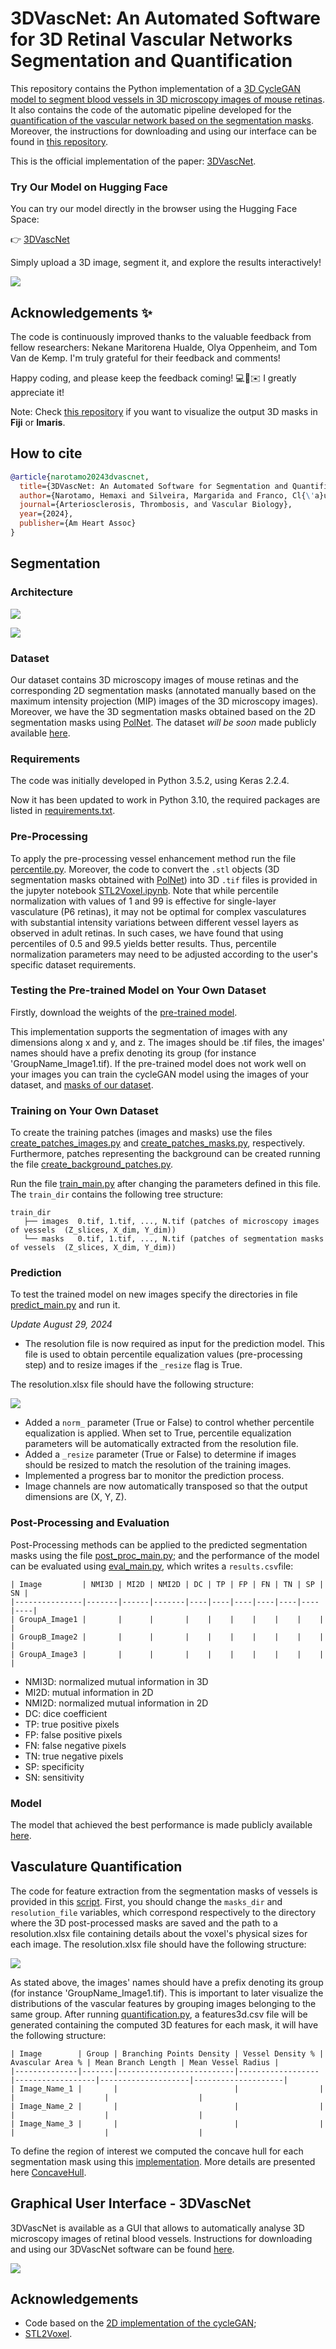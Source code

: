 # 3DVascNet: An Automated Software for 3D Retinal Vascular Networks Segmentation and Quantification

This repository contains the Python implementation of a [3D CycleGAN model to segment blood vessels in 3D microscopy images of mouse retinas](https://github.com/HemaxiN/3DVascNet/tree/main#segmentation). It also contains the code of the automatic pipeline developed for the [quantification of the vascular network based on the segmentation masks](https://github.com/HemaxiN/3DVascNet/tree/main#vasculature-quantification). Moreover, the instructions for downloading and using our interface can be found in [this repository](https://github.com/HemaxiN/3DVascNet/tree/main#graphical-user-interface---3dvascnet).

This is the official implementation of the paper: [3DVascNet](https://www.ahajournals.org/doi/abs/10.1161/ATVBAHA.124.320672). 

### Try Our Model on Hugging Face

You can try our model directly in the browser using the Hugging Face Space:

👉 [3DVascNet](https://huggingface.co/spaces/Hemaxi/3DVascNet)

Simply upload a 3D image, segment it, and explore the results interactively!


![](https://github.com/HemaxiN/3DVesselSegmentation/blob/main/images/hugging_face.PNG)


## Acknowledgements ✨

The code is continuously improved thanks to the valuable feedback from fellow researchers: Nekane Maritorena Hualde, Olya Oppenheim, and Tom Van de Kemp. I'm truly grateful for their feedback and comments!

Happy coding, and please keep the feedback coming! 💻🚀✉️ I greatly appreciate it!

Note: Check [this repository](https://github.com/HemaxiN/transpose_masks_3DVascNet) if you want to visualize the output 3D masks in **Fiji** or **Imaris**.

## How to cite

```bibtex
@article{narotamo20243dvascnet,
  title={3DVascNet: An Automated Software for Segmentation and Quantification of Mouse Vascular Networks in 3D},
  author={Narotamo, Hemaxi and Silveira, Margarida and Franco, Cl{\'a}udio A},
  journal={Arteriosclerosis, Thrombosis, and Vascular Biology},
  year={2024},
  publisher={Am Heart Assoc}
}
```

## Segmentation

### Architecture

![](https://github.com/HemaxiN/3DVesselSegmentation/blob/main/images/overview.png)

![](https://github.com/HemaxiN/3DVesselSegmentation/blob/main/images/architecturegit3.png)



### Dataset

Our dataset contains 3D microscopy images of mouse retinas and the corresponding 2D segmentation masks (annotated manually based on the maximum intensity projection (MIP) images of the 3D microscopy images). Moreover, we have the 3D segmentation masks obtained based on the 2D segmentation masks using [PolNet](https://github.com/mobernabeu/polnet).
The dataset *will be soon* made publicly available [here](https://huggingface.co/datasets/Hemaxi/3DVesselSegmentation/tree/main).

### Requirements

The code was initially developed in Python 3.5.2, using Keras 2.2.4. 

Now it has been updated to work in Python 3.10, the required packages are listed in [requirements.txt](https://github.com/HemaxiN/3DVesselSegmentation/blob/main/utils/requirements.txt).

### Pre-Processing

To apply the pre-processing vessel enhancement method run the file [percentile.py](https://github.com/HemaxiN/3DVesselSegmentation/blob/main/preprocessing/percentile.py). Moreover, the code to convert the ```.stl``` objects (3D segmentation masks obtained with [PolNet](https://github.com/mobernabeu/polnet)) into 3D ```.tif``` files is provided in the jupyter notebook [STL2Voxel.ipynb](https://github.com/HemaxiN/3DVesselSegmentation/blob/main/preprocessing/STL2Voxel.ipynb). Note that while percentile normalization with values of 1 and 99 is effective for single-layer vasculature (P6 retinas), it may not be optimal for complex vasculatures with substantial intensity variations between different vessel layers as observed in adult retinas. In such cases, we have found that using percentiles of 0.5 and 99.5 yields better results. Thus, percentile normalization parameters may need to be adjusted according to the user's specific dataset requirements.


### Testing the Pre-trained Model on Your Own Dataset

Firstly, download the weights of the [pre-trained model](https://huggingface.co/Hemaxi/3DCycleGAN/tree/main).

This implementation supports the segmentation of images with any dimensions along x and y, and z.
The images should be .tif files, the images' names should have a prefix denoting its group (for instance 'GroupName_Image1.tif).
If the pre-trained model does not work well on your images you can train the cycleGAN model using the images of your dataset, and [masks of our dataset](https://huggingface.co/datasets/Hemaxi/3DVesselSegmentation/tree/main).

### Training on Your Own Dataset


To create the training patches (images and masks) use the files [create_patches_images.py](https://github.com/HemaxiN/3DVesselSegmentation/blob/main/preprocessing/create_patches_images.py) and [create_patches_masks.py](https://github.com/HemaxiN/3DVesselSegmentation/blob/main/preprocessing/create_patches_masks.py), respectively. Furthermore, patches representing the background can be created running the file [create_background_patches.py](https://github.com/HemaxiN/3DVesselSegmentation/blob/main/preprocessing/create_background_patches.py).

Run the file [train_main.py](https://github.com/HemaxiN/3DVesselSegmentation/blob/main/train_main.py) after changing the parameters defined in this file.
The `train_dir` contains the following tree structure:

```
train_dir
   ├── images  0.tif, 1.tif, ..., N.tif (patches of microscopy images of vessels  (Z_slices, X_dim, Y_dim))
   └── masks   0.tif, 1.tif, ..., N.tif (patches of segmentation masks of vessels  (Z_slices, X_dim, Y_dim))
```


### Prediction

To test the trained model on new images specify the directories in file [predict_main.py](https://github.com/HemaxiN/3DVesselSegmentation/blob/main/predict_main.py) and run it.

*Update August 29, 2024*
- The resolution file is now required as input for the prediction model. This file is used to obtain percentile equalization values (pre-processing step) and to resize images if the ```_resize``` flag is True.

The resolution.xlsx file should have the following structure:

![](https://github.com/HemaxiN/3DVascNet/blob/main/images/resolutionfile.PNG)

- Added a ```norm_``` parameter (True or False) to control whether percentile equalization is applied. When set to True, percentile equalization parameters will be automatically extracted from the resolution file.
- Added a ```_resize``` parameter (True or False) to determine if images should be resized to match the resolution of the training images.
- Implemented a progress bar to monitor the prediction process.
- Image channels are now automatically transposed so that the output dimensions are (X, Y, Z).


### Post-Processing and Evaluation

Post-Processing methods can be applied to the predicted segmentation masks using the file [post_proc_main.py](https://github.com/HemaxiN/3DVesselSegmentation/blob/main/post_proc_main.py); and the performance of the model can be evaluated using [eval_main.py](https://github.com/HemaxiN/3DVesselSegmentation/blob/main/eval_main.py), which writes a ```results.csv```file:

```
| Image         | NMI3D | MI2D | NMI2D | DC | TP | FP | FN | TN | SP | SN |
|---------------|-------|------|-------|----|----|----|----|----|----|----|
| GroupA_Image1 |       |      |       |    |    |    |    |    |    |    |
| GroupB_Image2 |       |      |       |    |    |    |    |    |    |    |
| GroupA_Image3 |       |      |       |    |    |    |    |    |    |    |
```


* NMI3D: normalized mutual information in 3D
* MI2D: mutual information in 2D
* NMI2D: normalized mutual information in 2D
* DC: dice coefficient
* TP: true positive pixels
* FP: false positive pixels
* FN: false negative pixels
* TN: true negative pixels
* SP: specificity
* SN: sensitivity


### Model

The model that achieved the best performance is made publicly available [here](https://huggingface.co/Hemaxi/3DCycleGAN/tree/main).

## Vasculature Quantification

The code for feature extraction from the segmentation masks of vessels is provided in this [script](https://github.com/HemaxiN/3DVascNet/blob/main/quantification.py). 
First, you should change the ```masks_dir``` and ```resolution_file``` variables, which correspond respectively to the directory where the 3D post-processed masks are saved and the path to a resolution.xlsx file containing details about the voxel's physical sizes for each image.
The resolution.xlsx file should have the following structure:

![](https://github.com/HemaxiN/3DVascNet/blob/main/images/resolutionfile.PNG)

As stated above, the images' names should have a prefix denoting its group (for instance 'GroupName_Image1.tif). This is important to later visualize the distributions of the vascular features by grouping images belonging to the same group.
After running [quantification.py](https://github.com/HemaxiN/3DVascNet/blob/main/quantification.py), a features3d.csv file will be generated containing the computed 3D features for each mask, it will have the following structure:

```
| Image        | Group | Branching Points Density | Vessel Density % | Avascular Area % | Mean Branch Length | Mean Vessel Radius |
|--------------|-------|--------------------------|------------------|------------------|--------------------|--------------------|
| Image_Name_1 |       |                          |                  |                  |                    |                    |  
| Image_Name_2 |       |                          |                  |                  |                    |                    |    
| Image_Name_3 |       |                          |                  |                  |                    |                    |    
```

To define the region of interest we computed the concave hull for each segmentation mask using this [implementation](https://github.com/sebastianbeyer/concavehull).
More details are presented here [ConcaveHull](https://github.com/HemaxiN/3DVesselSegmentation/blob/main/ConcaveHull).

## Graphical User Interface - 3DVascNet

3DVascNet is available as a GUI that allows to automatically analyse 3D microscopy images of retinal blood vessels.
Instructions for downloading and using our 3DVascNet software can be found [here](https://github.com/HemaxiN/3DVascNet/wiki/Downloading-and-Running-3DVascNet).

![](https://github.com/HemaxiN/3DVesselSegmentation/blob/main/images/interface.png)










## Acknowledgements

* Code based on the [2D implementation of the cycleGAN](https://machinelearningmastery.com/cyclegan-tutorial-with-keras/);
* [STL2Voxel](https://github.com/cpederkoff/stl-to-voxel).
